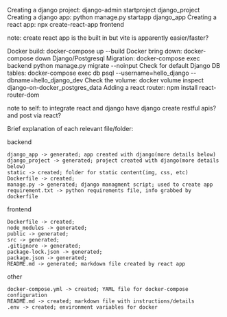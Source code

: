 Creating a django project: django-admin startproject django_project
Creating a django app: python manage.py startapp django_app
Creating a react app: npx create-react-app frontend

note: create react app is the built in but vite is apparently easier/faster?

Docker build: docker-compose up --build
Docker bring down: docker-compose down
Django/Postgresql Migration: docker-compose exec backend python manage.py migrate --noinput
Check for default Django DB tables: docker-compose exec db psql --username=hello_django --dbname=hello_django_dev
Check the volume: docker volume inspect django-on-docker_postgres_data
Adding a react router: npm install react-router-dom


note to self: to integrate react and django have
django create restful apis? and post via react?

Brief explanation of each relevant file/folder:

backend

    django_app -> generated; app created with django(more details below)
    django_project -> generated; project created with django(more details below)
    static -> created; folder for static content(img, css, etc)
    Dockerfile -> created;
    manage.py -> generated; django managment script; used to create app
    requirement.txt -> python requirements file, info grabbed by dockerfile

frontend

    Dockerfile -> created;
    node_modules -> generated;
    public -> generated;
    src -> generated;
    .gitignore -> generated;
    package-lock.json -> generated;
    package.json -> generated;
    README.md -> generated; markdown file created by react app

other

    docker-compose.yml -> created; YAML file for docker-compose configuration
    README.md -> created; markdown file with instructions/details
    .env -> created; environment variables for docker


